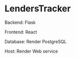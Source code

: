 # LendersTracker

Backend: Flask

Frontend: React

Database: Render PostgreSQL

Host: Render Web service
